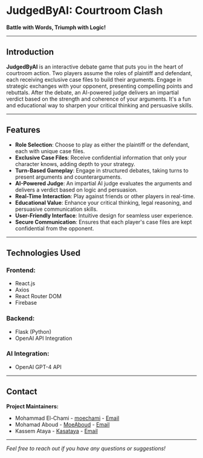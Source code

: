 # JudgedByAI: Courtroom Clash

**Battle with Words, Triumph with Logic!**

---

## Introduction

**JudgedByAI** is an interactive debate game that puts you in the heart of courtroom action. Two players assume the roles of plaintiff and defendant, each receiving exclusive case files to build their arguments. Engage in strategic exchanges with your opponent, presenting compelling points and rebuttals. After the debate, an AI-powered judge delivers an impartial verdict based on the strength and coherence of your arguments. It's a fun and educational way to sharpen your critical thinking and persuasive skills.

---

## Features

- **Role Selection**: Choose to play as either the plaintiff or the defendant, each with unique case files.
- **Exclusive Case Files**: Receive confidential information that only your character knows, adding depth to your strategy.
- **Turn-Based Gameplay**: Engage in structured debates, taking turns to present arguments and counterarguments.
- **AI-Powered Judge**: An impartial AI judge evaluates the arguments and delivers a verdict based on logic and persuasion.
- **Real-Time Interaction**: Play against friends or other players in real-time.
- **Educational Value**: Enhance your critical thinking, legal reasoning, and persuasive communication skills.
- **User-Friendly Interface**: Intuitive design for seamless user experience.
- **Secure Communication**: Ensures that each player's case files are kept confidential from the opponent.

---

## Technologies Used

### Frontend:
- React.js
- Axios
- React Router DOM
- Firebase

### Backend:
- Flask (Python)
- OpenAI API Integration

### AI Integration:
- OpenAI GPT-4 API

---

## Contact

**Project Maintainers:**
- Mohammad El-Chami - [moechami](https://github.com/moechami) - [Email](mailto:moeelchami@gmail.com)
- Mohamad Aboud - [MoeAboud](https://github.com/MoeAboud) - [Email](mailto:mikejoe200@gmail.com)
- Kassem Ataya - [Kasataya](https://github.com/Kasataya) - [Email](mailto:kassemataya0@gmail.com)

---

*Feel free to reach out if you have any questions or suggestions!*
